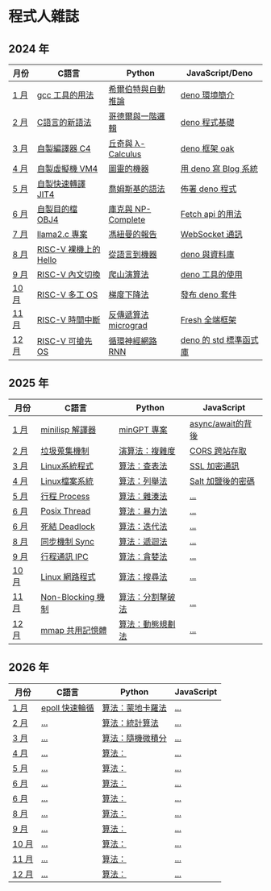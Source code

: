 # 程式人雜誌

## 2024 年

月份                 | C語言 | Python | JavaScript/Deno
---------------------------|------|--------|--------------------------------------
[1 月](2024/01/)   | [gcc 工具的用法](2024/01/c/README.md) | [希爾伯特與自動推論](2024/01/python/README.md) | [deno 環境簡介](2024/01/javascript/README.md)
[2 月](2024/02/)   | [C語言的新語法](2024/02/c/README.md) | [哥德爾與一階邏輯](2024/02/python/README.md) | [deno 程式基礎](2024/02/javascript/README.md)
[3 月](2024/03/)   | [自製編譯器 C4](2024/03/c/README.md) | [丘奇與 λ-Calculus](2024/03/python/README.md) | [deno 框架 oak](2024/03/javascript/README.md)
[4 月](2024/04/)   | [自製虛擬機 VM4](2024/04/c/README.md) | [圖靈的機器](2024/04/python/README.md) | [用 deno 寫 Blog 系統](2024/04/javascript/README.md)
[5 月](2024/05/)   | [自製快速轉譯 JIT4](2024/05/c/README.md) | [喬姆斯基的語法](2024/05/python/README.md) | [佈署 deno 程式](2024/05/javascript/README.md)
[6 月](2024/06/)   | [自製目的檔 OBJ4](2024/06/c/README.md) | [庫克與 NP-Complete](2024/06/python/README.md) | [Fetch api 的用法](2024/06/javascript/README.md)
[7 月](2024/07/)   | [llama2.c 專案](2024/07/c/README.md) | [馮紐曼的報告](2024/07/python/README.md) | [WebSocket 通訊](2024/07/javascript/README.md)
[8 月](2024/08/)   | [RISC-V 裸機上的 Hello](2024/08/c/README.md) | [從語言到機器](2024/08/python/README.md) | [deno 與資料庫](2024/08/javascript/README.md)
[9 月](2024/09/)   | [RISC-V 內文切換](2024/09/c/README.md) | [爬山演算法](2024/09/python/README.md) | [deno 工具的使用](2024/09/javascript/README.md)
[10 月](2024/10/)   | [RISC-V 多工 OS](2024/10/c/README.md) | [梯度下降法](2024/10/python/README.md) | [發布 deno 套件](2024/10/javascript/README.md)
[11 月](2024/11/)   | [RISC-V 時間中斷](2024/11/c/README.md) | [反傳遞算法 micrograd](2024/11/python/README.md) | [Fresh 全端框架](2024/11/javascript/README.md)
[12 月](2024/12/)   | [RISC-V 可搶先 OS](2024/12/c/README.md) | [循環神經網路 RNN](2024/12/python/README.md) | [deno 的 std 標準函式庫](2024/12/javascript/README.md)

## 2025 年

月份                 | C語言 | Python | JavaScript
---------------------------|------|--------|--------------------------------------
[1 月](2025/01/)   | [minilisp 解譯器](2025/01/c/README.md) | [minGPT 專案](2025/01/python/README.md) | [async/await的背後](2025/01/javascript/README.md)
[2 月](2025/02/)   | [垃圾蒐集機制](2025/02/c/README.md) | [演算法：複雜度](2025/02/python/README.md) | [CORS 跨站存取](2025/02/javascript/README.md)
[3 月](2025/02/)   | [Linux系統程式](2025/02/c/README.md) | [算法：查表法](2025/02/python/README.md) | [SSL 加密通訊](2025/02/javascript/README.md)
[4 月](2025/02/)   | [Linux檔案系統](2025/02/c/README.md) | [算法：列舉法](2025/02/python/README.md) | [Salt 加鹽後的密碼](2025/02/javascript/README.md)
[5 月](2025/02/)   | [行程 Process](2025/02/c/README.md) | [算法：雜湊法](2025/02/python/README.md) | [...](2025/02/javascript/README.md)
[6 月](2025/02/)   | [Posix Thread](2025/02/c/README.md) | [算法：暴力法](2025/02/python/README.md) | [...](2025/02/javascript/README.md)
[6 月](2025/02/)   | [死結 Deadlock](2025/02/c/README.md) | [算法：迭代法](2025/02/python/README.md) | [...](2025/02/javascript/README.md)
[8 月](2025/02/)   | [同步機制 Sync](2025/02/c/README.md) | [算法：遞迴法](2025/02/python/README.md) | [...](2025/02/javascript/README.md)
[9 月](2025/02/)   | [行程通訊 IPC](2025/02/c/README.md) | [算法：貪婪法](2025/02/python/README.md) | [...](2025/02/javascript/README.md)
[10 月](2025/02/)   | [Linux 網路程式](2025/02/c/README.md) | [算法：搜尋法](2025/02/python/README.md) | [...](2025/02/javascript/README.md)
[11 月](2025/02/)   | [Non-Blocking 機制](2025/02/c/README.md) | [算法：分割擊破法](2025/02/python/README.md) | [...](2025/02/javascript/README.md)
[12 月](2025/02/)   | [mmap 共用記憶體](2025/02/c/README.md) | [算法：動態規劃法](2025/02/python/README.md) | [...](2025/02/javascript/README.md)

## 2026 年

月份                 | C語言 | Python | JavaScript
---------------------------|------|--------|--------------------------------------
[1 月](2026/01/)   | [epoll 快速輪循](2026/01/c/README.md) | [算法：蒙地卡羅法](2026/01/python/README.md) | [...](2026/01/javascript/README.md)
[2 月](2026/02/)   | [...](2026/02/c/README.md) | [算法：統計算法](2026/02/python/README.md) | [...](2026/02/javascript/README.md)
[3 月](2026/02/)   | [...](2026/02/c/README.md) | [算法：隨機微積分](2026/02/python/README.md) | [...](2026/02/javascript/README.md)
[4 月](2026/02/)   | [...](2026/02/c/README.md) | [算法：](2026/02/python/README.md) | [...](2026/02/javascript/README.md)
[5 月](2026/02/)   | [...](2026/02/c/README.md) | [算法：](2026/02/python/README.md) | [...](2026/02/javascript/README.md)
[6 月](2026/02/)   | [...](2026/02/c/README.md) | [算法：](2026/02/python/README.md) | [...](2026/02/javascript/README.md)
[6 月](2026/02/)   | [...](2026/02/c/README.md) | [算法：](2026/02/python/README.md) | [...](2026/02/javascript/README.md)
[8 月](2026/02/)   | [...](2026/02/c/README.md) | [算法：](2026/02/python/README.md) | [...](2026/02/javascript/README.md)
[9 月](2026/02/)   | [...](2026/02/c/README.md) | [算法：](2026/02/python/README.md) | [...](2026/02/javascript/README.md)
[10 月](2026/02/)   | [...](2026/02/c/README.md) | [算法：](2026/02/python/README.md) | [...](2026/02/javascript/README.md)
[11 月](2026/02/)   | [...](2026/02/c/README.md) | [算法：](2026/02/python/README.md) | [...](2026/02/javascript/README.md)
[12 月](2026/02/)   | [...](2026/02/c/README.md) | [算法：](2026/02/python/README.md) | [...](2026/02/javascript/README.md)

